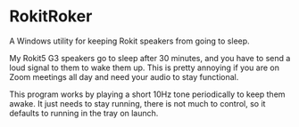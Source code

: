 # RokitRoker
A Windows utility for keeping Rokit speakers from going to sleep.

My Rokit5 G3 speakers go to sleep after 30 minutes, and you have to send a loud signal to them to wake them up. 
This is pretty annoying if you are on Zoom meetings all day and need your audio to stay functional.

This program works by playing a short 10Hz tone periodically to keep them awake. It just needs to stay running, there is not much to control,
so it defaults to running in the tray on launch.
